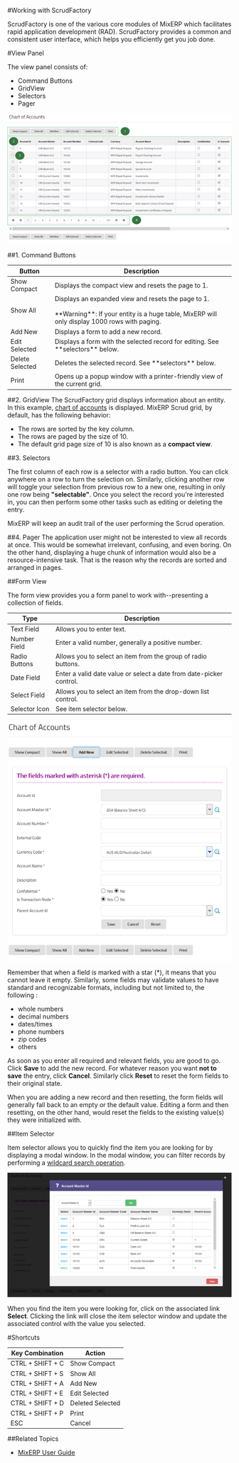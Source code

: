 #Working with ScrudFactory

ScrudFactory is one of the various core modules of MixERP which facilitates rapid application development (RAD). ScrudFactory provides a common and consistent user interface, which helps you efficiently get you job done.

#View Panel

The view panel consists of:

* Command Buttons
* GridView
* Selectors
* Pager


![ScrudFactory Grid](images/scrud-grid.png)

##1. Command Buttons

<table>
    <thead>
        <tr>
            <th>Button</th>
            <th>Description</th>
        </tr>
    </thead>
    <tbody>
        <tr>
            <td>Show Compact</td>
            <td>Displays the compact view and resets the page to 1.</td>
        </tr>
        <tr>
            <td>Show All</td>
            <td>
                Displays an expanded view and resets the page to 1.
                <br />
                <br />
                **Warning**: If your entity is a huge table, MixERP will only
                display 1000 rows with paging.
            </td>
        </tr>
        <tr>
            <td>Add New</td>
            <td>Displays a form to add a new record.</td>
        </tr>
        <tr>
            <td>Edit Selected</td>
            <td>Displays a form with the selected record for editing. See **selectors** below.</td>
        </tr>
        <tr>
            <td>Delete Selected</td>
            <td>Deletes the selected record. See **selectors** below.</td>
        </tr>
        <tr>
            <td>Print</td>
            <td>Opens up a popup window with a printer-friendly view of the current grid.</td>
        </tr>
    </tbody>
</table>


##2. GridView
The ScrudFactory grid displays information about an entity. In this example, [chart of accounts](../sales/setup/coa.md) is displayed. MixERP Scrud grid, by default, has the following behavior:

* The rows are sorted by the key column.
* The rows are paged by the size of 10.
* The default grid page size of 10 is also known as a **compact view**.

##3. Selectors

The first column of each row is a selector with a radio button. You can click anywhere on a row to turn the selection on.
Similarly, clicking another row will toggle your selection from previous row to a new one, resulting in only one row being
**"selectable"**. Once you select the record you're interested in, you can then perform some other tasks
such as editing or deleting the entry.

<div class="alert-box scrud radius">
    MixERP will keep an audit trail of the user performing the Scrud operation.
</div>


##4. Pager
The application user might not be interested to view all records at once. This would be somewhat irrelevant, confusing, and even boring.
On the other hand, displaying a huge chunk of information would also be a resource-intensive task. That is the reason
why the records are sorted and arranged in pages.


##Form View

The form view provides you a form panel to work with--presenting a collection of fields.


| Type                  | Description |
|-----------------------|-------------|
| Text Field            | Allows you to enter text. |
| Number Field          | Enter a valid number, generally a positive number. |
| Radio Buttons         | Allows you to select an item from the group of radio buttons. |
| Date Field            | Enter a valid date value or select a date from date-picker control. |
| Select Field          | Allows you to select an item from the drop-down list control. |
| Selector Icon         | See item selector below. |


![ScrudFactory Form](images/scrud-form.png)

Remember that when a field is marked with a star (\*), it means that you cannot leave it empty. Similarly, some fields
may validate values to have standard and recognizable formats, including but not limited to, the following :

* whole numbers
* decimal numbers
* dates/times
* phone numbers
* zip codes
* others

As soon as you enter all required and relevant fields, you are good to go.
Click **Save** to add the new record. For whatever reason you want **not to save**
the entry, click **Cancel**. Similarly click **Reset** to reset the form fields to their original state.

<div class="alert-box scrud radius">
    When you are adding a new record and then resetting, the form fields will generally fall back to
    an empty or the default value. Editing a form and then resetting, on the other hand, would reset the fields to the existing
    value(s) they were initialized with.
</div>

##Item Selector

Item selector allows you to quickly find the item you are looking for by displaying a modal window. In the modal window,
you can filter records by performing a [wildcard search operation](wildcard-search.md).

![Scrud Item Selector](images/scrud-item-selector.png)

When you find the item you were looking for, click on the associated link **Select**. Clicking the link will close the
item selector window and update the associated control with the value you selected.

#Shortcuts

| Key Combination    | Action |
|--------------------|-------|
| CTRL + SHIFT + C   | Show Compact |
| CTRL + SHIFT + S   | Show All |
| CTRL + SHIFT + A   | Add New |
| CTRL + SHIFT + E   | Edit Selected |
| CTRL + SHIFT + D   | Deleted Selected |
| CTRL + SHIFT + P   | Print |
| ESC                | Cancel |

##Related Topics
* [MixERP User Guide](../index.md)